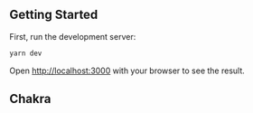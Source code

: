 ## Getting Started

First, run the development server:

```bash
yarn dev
```

Open [http://localhost:3000](http://localhost:3000) with your browser to see the result.

## Chakra

